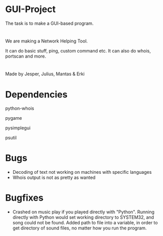 # GUI-Project
The task is to make a GUI-based program.
#
We are making a Network Helping Tool.

It can do basic stuff, ping, custom command etc. It can also do whois, portscan and more.

#    
Made by Jesper, Julius, Mantas & Erki
#

# Dependencies
python-whois

pygame

pysimplegui

psutil

# Bugs
- Decoding of text not working on machines with specific languages
- Whois output is not as pretty as wanted

# Bugfixes
- Crashed on music play if you played directly with "Python". Running directly with Python would set working directory to SYSTEM32, and song could not be found. Added path to file into a variable, in order to get directory of sound files, no matter how you run the program.
